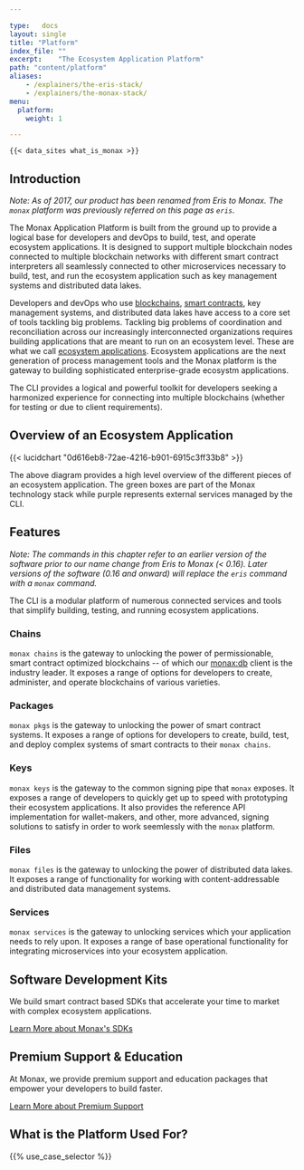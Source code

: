 ```yaml
---

type:   docs
layout: single
title: "Platform"
index_file: ""
excerpt:    "The Ecosystem Application Platform"
path: "content/platform"
aliases:
    - /explainers/the-eris-stack/
    - /explainers/the-monax-stack/
menu:
  platform:
    weight: 1

---
```


```
{{< data_sites what_is_monax >}}
```

## Introduction

<div class="note">
	<em>Note: As of 2017, our product has been renamed from Eris to Monax. The <code>monax</code> platform was previously referred on this page as <code>eris</code>.</em>
</div>

The Monax Application Platform is built from the ground up to provide a logical base for developers and devOps to build, test, and operate ecosystem applications. It is designed to support multiple blockchain nodes connected to multiple blockchain networks with different smart contract interpreters all seamlessly connected to other microservices necessary to build, test, and run the ecosystem application such as key management systems and distributed data lakes.

Developers and devOps who use [blockchains](/explainers/blockchains), [smart contracts](/explainers/smart_contracts), key management systems, and distributed data lakes have access to a core set of tools tackling big problems. Tackling big problems of coordination and reconciliation across our increasingly interconnected organizations requires building applications that are meant to run on an ecosystem level. These are what we call [ecosystem applications](/explainers/ecosystem_applications). Ecosystem applications are the next generation of process management tools and the Monax platform is the gateway to building sophisticated enterprise-grade ecosystm applications.

The CLI provides a logical and powerful toolkit for developers seeking a harmonized experience for connecting into multiple blockchains (whether for testing or due to client requirements).

## Overview of an Ecosystem Application

{{< lucidchart "0d616eb8-72ae-4216-b901-6915c3ff33b8" >}}

The above diagram provides a high level overview of the different pieces of an ecosystem application. The green boxes are part of the Monax technology stack while purple represents external services managed by the CLI.

## Features

<div class="note">
	<em>Note: The commands in this chapter refer to an earlier version of the software prior to our name change from Eris to Monax (< 0.16). Later versions of the software (0.16 and onward) will replace the <code>eris</code> command with a <code>monax</code> command.</em>
</div>

The CLI is a modular platform of numerous connected services and tools that simplify building, testing, and running ecosystem applications.

### Chains

`monax chains` is the gateway to unlocking the power of permissionable, smart contract optimized blockchains -- of which our [monax:db](/platform/db) client is the industry leader. It exposes a range of options for developers to create, administer, and operate blockchains of various varieties.

### Packages

`monax pkgs` is the gateway to unlocking the power of smart contract systems. It exposes a range of options for developers to create, build, test, and deploy complex systems of smart contracts to their `monax chains`.

### Keys

`monax keys` is the gateway to the common signing pipe that `monax` exposes. It exposes a range of developers to quickly get up to speed with prototyping their ecosystem applications. It also provides the reference API implementation for wallet-makers, and other, more advanced, signing solutions to satisfy in order to work seemlessly with the `monax` platform.

### Files

`monax files` is the gateway to unlocking the power of distributed data lakes. It exposes a range of functionality for working with content-addressable and distributed data management systems.

### Services

`monax services` is the gateway to unlocking services which your application needs to rely upon. It exposes a range of base operational functionality for integrating microservices into your ecosystem application.

## Software Development Kits

We build smart contract based SDKs that accelerate your time to market with complex ecosystem applications.

<a href="/library" class="btn btn-lg btn-primary">Learn More about Monax's SDKs  <i class="fa fa-check-square"></i></a>

## Premium Support & Education

At Monax, we provide premium support and education packages that empower your developers to build faster.

<a href="/packages" class="btn btn-lg btn-primary">Learn More about Premium Support  <i class="fa fa-check-square"></i></a>

## What is the Platform Used For?

{{% use_case_selector %}}
